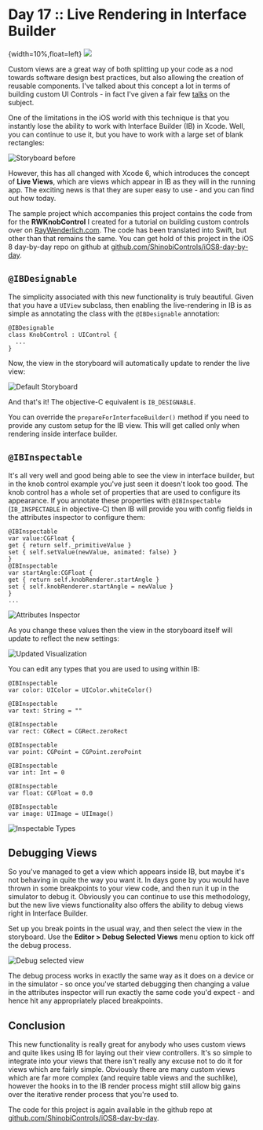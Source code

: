 # Day 17 :: Live Rendering in Interface Builder

{width=10%,float=left}
![](images/17/thumbnail.png)

Custom views are a great way of both splitting up your code as a nod towards
software design best practices, but also allowing the creation of reusable
components. I've talked about this concept a lot in terms of building custom
UI Controls - in fact I've given a fair few
[talks](http://iwantmyreal.name/blog/2013/09/18/the-art-of-custom-ui-controls/)
on the subject.

One of the limitations in the iOS world with this technique is that you
instantly lose the ability to work with Interface Builder (IB) in Xcode. Well,
you can continue to use it, but you have to work with a large set of blank
rectangles:

![Storyboard before](images/17/storyboard-before.png)

However, this has all changed with Xcode 6, which introduces the concept of
__Live Views__, which are views which appear in IB as they will in the running
app. The exciting news is that they are super easy to use - and you can find out
how today.

The sample project which accompanies this project contains the code from for the
__RWKnobControl__ I created for a tutorial on building custom controls over
on [RayWenderlich.com](http://www.raywenderlich.com/56885/custom-control-for-ios-tutorial-a-reusable-knob).
The code has been translated into Swift, but other than that remains the same.
You can get hold of this project in the iOS 8 day-by-day repo on github at
[github.com/ShinobiControls/iOS8-day-by-day](https://github.com/ShinobiControls/iOS8-day-by-day).


## `@IBDesignable`

The simplicity associated with this new functionality is truly beautiful. Given
that you have a `UIView` subclass, then enabling the live-rendering in IB is as
simple as annotating the class with the `@IBDesignable` annotation:

    @IBDesignable
    class KnobControl : UIControl {
      ...
    }

Now, the view in the storyboard will automatically update to render the live
view:

![Default Storyboard](images/17/storyboard-default.png)

And that's it! The objective-C equivalent is `IB_DESIGNABLE`.

You can override the `prepareForInterfaceBuilder()` method if you need to provide
any custom setup for the IB view. This will get called only when rendering inside
interface builder.


## `@IBInspectable`

It's all very well and good being able to see the view in interface builder, but
in the knob control example you've just seen it doesn't look too good. The knob
control has a whole set of properties that are used to configure its appearance.
If you annotate these properties with `@IBInspectable` (`IB_INSPECTABLE` in
objective-C) then IB will provide you with config fields in the attributes
inspector to configure them:


    @IBInspectable
    var value:CGFloat {
    get { return self._primitiveValue }
    set { self.setValue(newValue, animated: false) }
    }
    @IBInspectable
    var startAngle:CGFloat {
    get { return self.knobRenderer.startAngle }
    set { self.knobRenderer.startAngle = newValue }
    }
    ...

![Attributes Inspector](images/17/storyboard-settings2.png)

As you change these values then the view in the storyboard itself will update to
reflect the new settings:

![Updated Visualization](images/17/storyboard-after2.png)

You can edit any types that you are used to using within IB:

    @IBInspectable
    var color: UIColor = UIColor.whiteColor()
    
    @IBInspectable
    var text: String = ""
    
    @IBInspectable
    var rect: CGRect = CGRect.zeroRect
    
    @IBInspectable
    var point: CGPoint = CGPoint.zeroPoint
    
    @IBInspectable
    var int: Int = 0
    
    @IBInspectable
    var float: CGFloat = 0.0

    @IBInspectable
    var image: UIImage = UIImage()

![Inspectable Types](images/17/inspectable-types.png)


## Debugging Views

So you've managed to get a view which appears inside IB, but maybe it's not
behaving in quite the way you want it. In days gone by you would have thrown in
some breakpoints to your view code, and then run it up in the simulator to debug
it. Obviously you can continue to use this methodology, but the new live views
functionality also offers the ability to debug views right in Interface Builder.

Set up you break points in the usual way, and then select the view in the
storyboard. Use the __Editor > Debug Selected Views__ menu option to kick off
the debug process.

![Debug selected view](images/17/debug_selected_views.png)

The debug process works in exactly the same way as it does on a device or in the
simulator - so once you've started debugging then changing a value in the
attributes inspector will run exactly the same code you'd expect - and hence hit
any appropriately placed breakpoints.

## Conclusion

This new functionality is really great for anybody who uses custom views and
quite likes using IB for laying out their view controllers. It's so simple to
integrate into your views that there isn't really any excuse not to do it for
views which are fairly simple. Obviously there are many custom views which are
far more complex (and require table views and the suchlike), however the hooks
in to the IB render process might still allow big gains over the iterative
render process that you're used to.

The code for this project is again available in the github repo at
[github.com/ShinobiControls/iOS8-day-by-day](https://github.com/ShinobiControls/iOS8-day-by-day).

